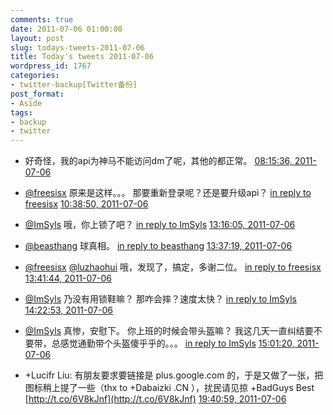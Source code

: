 ```yaml
---
comments: true
date: 2011-07-06 01:00:00
layout: post
slug: todays-tweets-2011-07-06
title: Today's tweets 2011-07-06
wordpress_id: 1767
categories:
- twitter-backup[Twitter备份]
post_format:
- Aside
tags:
- backup
- twitter
---
```





  * 好奇怪，我的api为神马不能访问dm了呢，其他的都正常。 [08:15:36, 2011-07-06](http://twitter.com/gfrog/statuses/88400669458964480)





  * [@freesisx](http://twitter.com/freesisx) 原来是这样。。。 那要重新登录呢？还是要升级api？ [in reply to freesisx](http://twitter.com/freesisx/statuses/88402852451598336) [10:38:50, 2011-07-06](http://twitter.com/gfrog/statuses/88436714338664448)





  * [@ImSyls](http://twitter.com/ImSyls) 哦，你上锁了吧？ [in reply to ImSyls](http://twitter.com/ImSyls/statuses/88474675461636096) [13:16:05, 2011-07-06](http://twitter.com/gfrog/statuses/88476287831781376)





  * [@beasthang](http://twitter.com/beasthang) 球真相。 [in reply to beasthang](http://twitter.com/beasthang/statuses/88481109096153088) [13:37:19, 2011-07-06](http://twitter.com/gfrog/statuses/88481632666910720)





  * [@freesisx](http://twitter.com/freesisx) [@luzhaohui](http://twitter.com/luzhaohui) 哦，发现了，搞定，多谢二位。 [in reply to freesisx](http://twitter.com/freesisx/statuses/88442276598124544) [13:41:44, 2011-07-06](http://twitter.com/gfrog/statuses/88482743381528576)





  * [@ImSyls](http://twitter.com/ImSyls) 乃没有用锁鞋嘛？ 那咋会摔？速度太快？ [in reply to ImSyls](http://twitter.com/ImSyls/statuses/88483801935785984) [14:22:53, 2011-07-06](http://twitter.com/gfrog/statuses/88493099193614336)





  * [@ImSyls](http://twitter.com/ImSyls) 真惨，安慰下。 你上班的时候会带头盔嘛？ 我这几天一直纠结要不要带，总感觉通勤带个头盔傻乎乎的。。。 [in reply to ImSyls](http://twitter.com/ImSyls/statuses/88494010125135872) [15:01:20, 2011-07-06](http://twitter.com/gfrog/statuses/88502776124018688)





  * +Lucifr Liu: 有朋友要求要链接是 plus.google.com 的，于是又做了一张，把图标稍上提了一些（thx to +Dabaizki .CN ），扰民请见掠 +BadGuys Best [http://t.co/6V8kJnf](http://t.co/6V8kJnf) [19:40:59, 2011-07-06](http://twitter.com/gfrog/statuses/88573149502914560)




